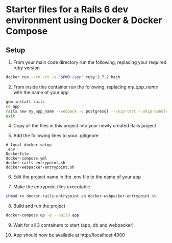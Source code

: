 # Starter files for a Rails 6 dev environment using Docker & Docker Compose

## Setup

1. From your main code directory run the following, replacing your required ruby version

```sh
docker run --rm -it -v "$PWD:/app" ruby:2.7.2 bash
```

2. From inside this container run the following, replacing _my_app_name_ with the name of your app

```sh
gem install rails
cd app
rails new my_app_name --webpack -d postgresql --skip-test --skip-bundle --skip-webpack-install
exit
```

4. Copy all the files in this project into your newly created Rails project

5. Add the following lines to your .gitignore

```
# local docker setup
.env
Dockerfile
docker-compose.yml
docker-rails-entrypoint.sh
docker-webpacker-entrypoint.sh
```

6. Edit the project name in the .env file to the name of your app

7. Make the entrypoint files executable

```sh
chmod +x docker-rails-entrypoint.sh docker-webpacker-entrypoint.sh
```

8. Build and run the project

```sh
docker-compose up -d --build app
```

9. Wait for all 3 containers to start (app, db and webpacker)

10. App should now be available at http://localhost:4000
